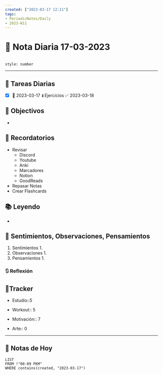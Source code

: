 ```yaml
---
created: ["2023-03-17 12:11"]
tags:
- PeriodicNotes/Daily
- 2023-W11
---
```


# 📅 Nota Diaria 17-03-2023
```toc

style: number

```

---
## 🔷 Tareas Diarias
- [x] 📅 2023-03-17 ⏫ Ejercicios ✅ 2023-03-18

## 🎯 Objectivos
- 
## 📕 Recordatorios
- Revisar
	- Discord
	- Youtube
	- Anki
	- Marcadores
	- Notion
	- GoodReads
- Repasar Notas
- Crear Flashcards

## 📚 Leyendo
- 
## 💬 Sentimientos, Observaciones, Pensamientos 
1. Sentimientos
	1. 
2. Observaciones
	1. 
3. Pensamientos
	1. 
### 🔃 Reflexión

## 🔷Tracker

- Estudio::5

- Workout:: 5

- Motivación:: 7

- Arte:: 0
---

## 📅 Notas de Hoy
```dataview
LIST 
FROM !"00-09 PKM" 
WHERE contains(created, "2023-03-17")
```
